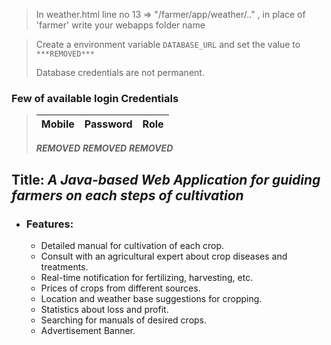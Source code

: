 > In weather.html line no 13   =>  "/farmer/app/weather/.."   , in place of 'farmer' write your webapps folder name

>  Create a environment variable `DATABASE_URL` 
>  and set the value to `***REMOVED***`
> 
>  Database credentials are not permanent.

### Few of available login Credentials
>  Mobile | Password | Role
> --------|----------|---------
> ***REMOVED***
> ***REMOVED***
> ***REMOVED***

 
## Title: _A Java-based Web Application for guiding farmers on each steps of cultivation_
- ### Features:
  - Detailed manual for cultivation of each crop.
  - Consult with an agricultural expert about crop diseases and treatments.
  - Real-time notification for fertilizing, harvesting, etc.
  - Prices of crops from different sources.
  - Location and weather base suggestions for cropping.
  - Statistics about loss and profit.
  - Searching for manuals of desired crops.
  - Advertisement Banner. 

